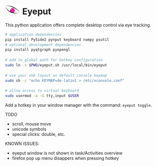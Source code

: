 # <img src="./eyeput.png" alt="drawing" width="50"/> Eyeput

This python application offers complete desktop control via eye tracking.

```sh
# application dependencies
pip install PySide2 pynput keyboard numpy psutil
# optional development dependencies
pip install pyqtgraph pyopengl

# add to global path for hotkey configuration
sudo ln -s $PWD/eyeput.sh /usr/local/bin/eyeput

# use your xkb layout as default console keymap
sudo sh -c "echo KEYMAP=de-latin1 > /etc/vconsole.conf"

# allow access to virtual keyboard
sudo usermod -a -G tty,input $USER
```

Add a hotkey in your window manager with the command: `eyeput toggle`.

TODO

- scroll, mouse move
- unicode symbols
- special clicks: double, etc.

KNOWN ISSUES:

- eyeput window is not shown in task/Activities overview
- firefox pop up menu disappers when pressing hotkey
